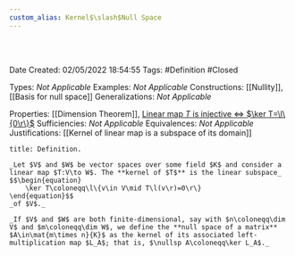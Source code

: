 ```yaml
---
custom_alias: Kernel$\slash$Null Space
---
```


<br />
<br />

Date Created: 02/05/2022 18:54:55
Tags: #Definition #Closed

Types: _Not Applicable_
Examples: _Not Applicable_
Constructions: [[Nullity]], [[Basis for null space]]
Generalizations: _Not Applicable_

Properties: [[Dimension Theorem]], [Linear map $T$ is injective $\Leftrightarrow$ $\ker T=\l\{0\r\}$](Linear%20map%20is%20injective%20iff%20kernel%20vanishes.md)
Sufficiencies: _Not Applicable_
Equivalences: _Not Applicable_
Justifications: [[Kernel of linear map is a subspace of its domain]]

``` ad-Definition
title: Definition.

_Let $V$ and $W$ be vector spaces over some field $K$ and consider a linear map $T:V\to W$. The **kernel of $T$** is the linear subspace_
$$\begin{equation}
    \ker T\coloneqq\l\{v\in V\mid T\l(v\r)=0\r\}
\end{equation}$$
_of $V$._

_If $V$ and $W$ are both finite-dimensional, say with $n\coloneqq\dim V$ and $m\coloneqq\dim W$, we define the **null space of a matrix** $A\in\mat{m\times n}{K}$ as the kernel of its associated left-multiplication map $L_A$; that is, $\nullsp A\coloneqq\ker L_A$._

```
